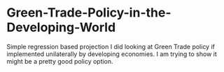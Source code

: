 # Green-Trade-Policy-in-the-Developing-World
Simple regression based projection I did looking at Green Trade policy if implemented unilaterally by developing economies.
I am trying to show it might be a pretty good policy option.
